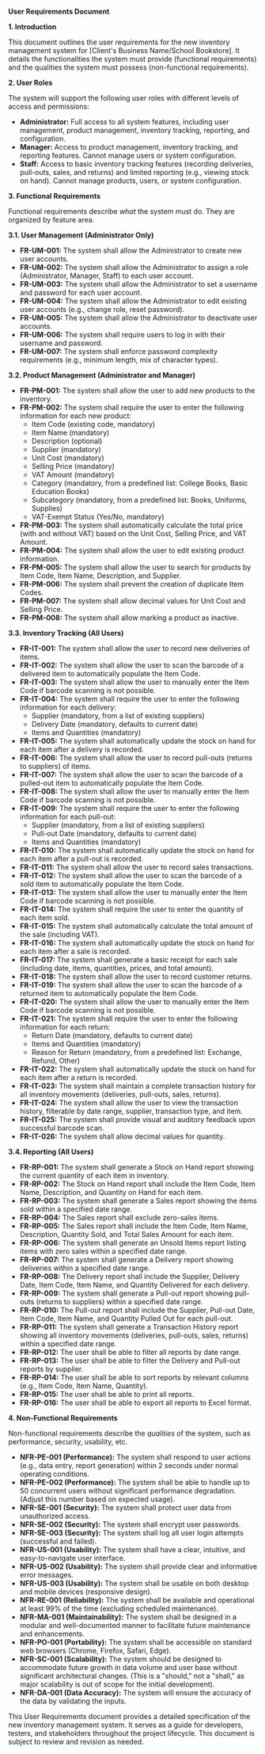**User Requirements Document**

**1. Introduction**

This document outlines the user requirements for the new inventory management system for [Client's Business Name/School Bookstore]. It details the functionalities the system must provide (functional requirements) and the qualities the system must possess (non-functional requirements).

**2. User Roles**

The system will support the following user roles with different levels of access and permissions:

*   **Administrator:** Full access to all system features, including user management, product management, inventory tracking, reporting, and configuration.
*   **Manager:** Access to product management, inventory tracking, and reporting features. Cannot manage users or system configuration.
*   **Staff:** Access to basic inventory tracking features (recording deliveries, pull-outs, sales, and returns) and limited reporting (e.g., viewing stock on hand). Cannot manage products, users, or system configuration.

**3. Functional Requirements**

Functional requirements describe *what* the system must do. They are organized by feature area.

**3.1. User Management (Administrator Only)**

*   **FR-UM-001:** The system shall allow the Administrator to create new user accounts.
*   **FR-UM-002:** The system shall allow the Administrator to assign a role (Administrator, Manager, Staff) to each user account.
*   **FR-UM-003:** The system shall allow the Administrator to set a username and password for each user account.
*   **FR-UM-004:** The system shall allow the Administrator to edit existing user accounts (e.g., change role, reset password).
*   **FR-UM-005:** The system shall allow the Administrator to deactivate user accounts.
*   **FR-UM-006:** The system shall require users to log in with their username and password.
*   **FR-UM-007:** The system shall enforce password complexity requirements (e.g., minimum length, mix of character types).

**3.2. Product Management (Administrator and Manager)**

*   **FR-PM-001:** The system shall allow the user to add new products to the inventory.
*   **FR-PM-002:** The system shall require the user to enter the following information for each new product:
    *   Item Code (existing code, mandatory)
    *   Item Name (mandatory)
    *   Description (optional)
    *   Supplier (mandatory)
    *   Unit Cost (mandatory)
    *   Selling Price (mandatory)
    *   VAT Amount (mandatory)
    *   Category (mandatory, from a predefined list: College Books, Basic Education Books)
    *   Subcategory (mandatory, from a predefined list: Books, Uniforms, Supplies)
    *   VAT-Exempt Status (Yes/No, mandatory)
*   **FR-PM-003:** The system shall automatically calculate the total price (with and without VAT) based on the Unit Cost, Selling Price, and VAT Amount.
*   **FR-PM-004:** The system shall allow the user to edit existing product information.
*   **FR-PM-005:** The system shall allow the user to search for products by Item Code, Item Name, Description, and Supplier.
*   **FR-PM-006:** The system shall prevent the creation of duplicate Item Codes.
*   **FR-PM-007:** The system shall allow decimal values for Unit Cost and Selling Price.
*   **FR-PM-008:** The system shall allow marking a product as inactive.

**3.3. Inventory Tracking (All Users)**

*   **FR-IT-001:** The system shall allow the user to record new deliveries of items.
*   **FR-IT-002:** The system shall allow the user to scan the barcode of a delivered item to automatically populate the Item Code.
*   **FR-IT-003:** The system shall allow the user to manually enter the Item Code if barcode scanning is not possible.
*   **FR-IT-004:** The system shall require the user to enter the following information for each delivery:
    *   Supplier (mandatory, from a list of existing suppliers)
    *   Delivery Date (mandatory, defaults to current date)
    *   Items and Quantities (mandatory)
*   **FR-IT-005:** The system shall automatically update the stock on hand for each item after a delivery is recorded.
*   **FR-IT-006:** The system shall allow the user to record pull-outs (returns to suppliers) of items.
*   **FR-IT-007:** The system shall allow the user to scan the barcode of a pulled-out item to automatically populate the Item Code.
*   **FR-IT-008:** The system shall allow the user to manually enter the Item Code if barcode scanning is not possible.
*   **FR-IT-009:** The system shall require the user to enter the following information for each pull-out:
    *   Supplier (mandatory, from a list of existing suppliers)
    *   Pull-out Date (mandatory, defaults to current date)
    *   Items and Quantities (mandatory)
*   **FR-IT-010:** The system shall automatically update the stock on hand for each item after a pull-out is recorded.
*   **FR-IT-011:** The system shall allow the user to record sales transactions.
*   **FR-IT-012:** The system shall allow the user to scan the barcode of a sold item to automatically populate the Item Code.
*   **FR-IT-013:** The system shall allow the user to manually enter the Item Code if barcode scanning is not possible.
*   **FR-IT-014:** The system shall require the user to enter the quantity of each item sold.
*   **FR-IT-015:** The system shall automatically calculate the total amount of the sale (including VAT).
*   **FR-IT-016:** The system shall automatically update the stock on hand for each item after a sale is recorded.
*   **FR-IT-017:** The system shall generate a basic receipt for each sale (including date, items, quantities, prices, and total amount).
*   **FR-IT-018:** The system shall allow the user to record customer returns.
*   **FR-IT-019:** The system shall allow the user to scan the barcode of a returned item to automatically populate the Item Code.
*   **FR-IT-020:** The system shall allow the user to manually enter the Item Code if barcode scanning is not possible.
*   **FR-IT-021:** The system shall require the user to enter the following information for each return:
    *   Return Date (mandatory, defaults to current date)
    *   Items and Quantities (mandatory)
    *   Reason for Return (mandatory, from a predefined list: Exchange, Refund, Other)
*   **FR-IT-022:** The system shall automatically update the stock on hand for each item after a return is recorded.
*   **FR-IT-023:** The system shall maintain a complete transaction history for all inventory movements (deliveries, pull-outs, sales, returns).
*   **FR-IT-024:** The system shall allow the user to view the transaction history, filterable by date range, supplier, transaction type, and item.
*   **FR-IT-025:** The system shall provide visual and auditory feedback upon successful barcode scan.
*    **FR-IT-026:** The system shall allow decimal values for quantity.

**3.4. Reporting (All Users)**

*   **FR-RP-001:** The system shall generate a Stock on Hand report showing the current quantity of each item in inventory.
*   **FR-RP-002:** The Stock on Hand report shall include the Item Code, Item Name, Description, and Quantity on Hand for each item.
*   **FR-RP-003:** The system shall generate a Sales report showing the items sold within a specified date range.
*   **FR-RP-004:** The Sales report shall exclude zero-sales items.
*   **FR-RP-005:** The Sales report shall include the Item Code, Item Name, Description, Quantity Sold, and Total Sales Amount for each item.
*   **FR-RP-006:** The system shall generate an Unsold Items report listing items with zero sales within a specified date range.
*   **FR-RP-007:** The system shall generate a Delivery report showing deliveries within a specified date range.
*   **FR-RP-008:** The Delivery report shall include the Supplier, Delivery Date, Item Code, Item Name, and Quantity Delivered for each delivery.
*   **FR-RP-009:** The system shall generate a Pull-out report showing pull-outs (returns to suppliers) within a specified date range.
*   **FR-RP-010:** The Pull-out report shall include the Supplier, Pull-out Date, Item Code, Item Name, and Quantity Pulled Out for each pull-out.
*   **FR-RP-011:** The system shall generate a Transaction History report showing all inventory movements (deliveries, pull-outs, sales, returns) within a specified date range.
*   **FR-RP-012:** The user shall be able to filter all reports by date range.
*   **FR-RP-013:** The user shall be able to filter the Delivery and Pull-out reports by supplier.
*   **FR-RP-014:** The user shall be able to sort reports by relevant columns (e.g., Item Code, Item Name, Quantity).
*   **FR-RP-015:** The user shall be able to print all reports.
*   **FR-RP-016:** The user shall be able to export all reports to Excel format.

**4. Non-Functional Requirements**

Non-functional requirements describe the *qualities* of the system, such as performance, security, usability, etc.

*   **NFR-PE-001 (Performance):** The system shall respond to user actions (e.g., data entry, report generation) within 2 seconds under normal operating conditions.
*   **NFR-PE-002 (Performance):** The system shall be able to handle up to 50 concurrent users without significant performance degradation. (Adjust this number based on expected usage).
*   **NFR-SE-001 (Security):** The system shall protect user data from unauthorized access.
*   **NFR-SE-002 (Security):** The system shall encrypt user passwords.
*   **NFR-SE-003 (Security):** The system shall log all user login attempts (successful and failed).
*   **NFR-US-001 (Usability):** The system shall have a clear, intuitive, and easy-to-navigate user interface.
*   **NFR-US-002 (Usability):** The system shall provide clear and informative error messages.
*   **NFR-US-003 (Usability):** The system shall be usable on both desktop and mobile devices (responsive design).
*   **NFR-RE-001 (Reliability):** The system shall be available and operational at least 99% of the time (excluding scheduled maintenance).
*   **NFR-MA-001 (Maintainability):** The system shall be designed in a modular and well-documented manner to facilitate future maintenance and enhancements.
*   **NFR-PO-001 (Portability):** The system shall be accessible on standard web browsers (Chrome, Firefox, Safari, Edge).
*   **NFR-SC-001 (Scalability):** The system should be designed to accommodate future growth in data volume and user base without significant architectural changes. (This is a "should," not a "shall," as major scalability is out of scope for the initial development).
* **NFR-DA-001 (Data Accuracy):** The system will ensure the accuracy of the data by validating the inputs.

This User Requirements document provides a detailed specification of the new inventory management system. It serves as a guide for developers, testers, and stakeholders throughout the project lifecycle. This document is subject to review and revision as needed.
